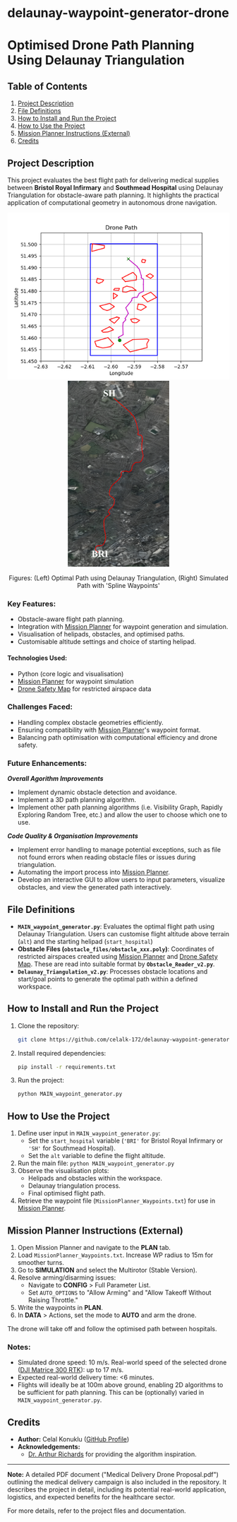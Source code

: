 # delaunay-waypoint-generator-drone
# Optimised Drone Path Planning Using Delaunay Triangulation

## Table of Contents
1. [Project Description](#project-description)
2. [File Definitions](#file-definitions)
3. [How to Install and Run the Project](#how-to-install-and-run-the-project)
4. [How to Use the Project](#how-to-use-the-project)
5. [Mission Planner Instructions (External)](#mission-planner-instructions-external)
6. [Credits](#credits)

## Project Description
This project evaluates the best flight path for delivering medical supplies between **Bristol Royal Infirmary** and **Southmead Hospital** using Delaunay Triangulation for obstacle-aware path planning. It highlights the practical application of computational geometry in autonomous drone navigation. 

<!-- Display the images side by side -->
<div align="center">
  <img src="images/Resulting_Path.png" width="562" style="margin-right: 20px;" />
  <img src="images/MissionPlanner_simulation.png" width="230" />
</div>
<!-- Centralised figure description -->
<div align="center">
  <p>Figures: (Left) Optimal Path using Delaunay Triangulation, (Right) Simulated Path with 'Spline Waypoints'</p>
</div>


### Key Features:
- Obstacle-aware flight path planning.
- Integration with [Mission Planner](https://ardupilot.org/planner/) for waypoint generation and simulation.
- Visualisation of helipads, obstacles, and optimised paths.
- Customisable altitude settings and choice of starting helipad.

#### Technologies Used:
- Python (core logic and visualisation)
- [Mission Planner](https://ardupilot.org/planner/) for waypoint simulation
- [Drone Safety Map](https://dronesafetymap.com/) for restricted airspace data

### Challenges Faced:
- Handling complex obstacle geometries efficiently.
- Ensuring compatibility with [Mission Planner](https://ardupilot.org/planner/)'s waypoint format.
- Balancing path optimisation with computational efficiency and drone safety.

### Future Enhancements:
***Overall Agorithm Improvements***
- Implement dynamic obstacle detection and avoidance.
- Implement a 3D path planning algorithm.
- Implement other path planning algorithms (i.e. Visibility Graph, Rapidly Exploring Random Tree, etc.) and allow the user to choose which one to use.

***Code Quality & Organisation Improvements***
- Implement error handling to manage potential exceptions, such as file not found errors when reading obstacle files or issues during triangulation.
- Automating the import process into [Mission Planner](https://ardupilot.org/planner/).
- Develop an interactive GUI to allow users to input parameters, visualize obstacles, and view the generated path interactively.

## File Definitions
- **`MAIN_waypoint_generator.py`**: Evaluates the optimal flight path using Delaunay Triangulation. Users can customise flight altitude above terrain (`alt`) and the starting helipad (`start_hospital`)
- **Obstacle Files (`obstacle_files/obstacle_xxx.poly`)**: Coordinates of restricted airspaces created using [Mission Planner](https://ardupilot.org/planner/) and [Drone Safety Map](https://dronesafetymap.com/). These are read into suitable format by **`Obstacle_Reader_v2.py`**.
- **`Delaunay_Triangulation_v2.py`**: Processes obstacle locations and start/goal points to generate the optimal path within a defined workspace.

## How to Install and Run the Project
1. Clone the repository:
   ```bash
   git clone https://github.com/celalk-172/delaunay-waypoint-generator
   ```
2. Install required dependencies:
   ```bash
   pip install -r requirements.txt
   ```
3. Run the project:
   ```bash
   python MAIN_waypoint_generator.py
   ```

## How to Use the Project
1. Define user input in ```MAIN_waypoint_generator.py```:
   - Set the `start_hospital` variable (`'BRI'` for Bristol Royal Infirmary or `'SH'` for Southmead Hospital).
   - Set the `alt` variable to define the flight altitude.
2. Run the main file: ```python MAIN_waypoint_generator.py```
3. Observe the visualisation plots:
   - Helipads and obstacles within the workspace.
   - Delaunay triangulation process.
   - Final optimised flight path.
4. Retrieve the waypoint file (`MissionPlanner_Waypoints.txt`) for use in [Mission Planner](https://ardupilot.org/planner/).

## Mission Planner Instructions (External)
1. Open Mission Planner and navigate to the **PLAN** tab.
2. Load `MissionPlanner_Waypoints.txt`. Increase WP radius to 15m for smoother turns.
3. Go to **SIMULATION** and select the Multirotor (Stable Version).
4. Resolve arming/disarming issues:
   - Navigate to **CONFIG** > Full Parameter List.
   - Set `AUTO_OPTIONS` to "Allow Arming" and "Allow Takeoff Without Raising Throttle."
5. Write the waypoints in **PLAN**.
6. In **DATA** > Actions, set the mode to **AUTO** and arm the drone.

The drone will take off and follow the optimised path between hospitals.

### Notes:
- Simulated drone speed: 10 m/s. Real-world speed of the selected drone ([DJI Matrice 300 RTK](https://www.dji.com/uk/support/product/matrice-300)): up to 17 m/s.
- Expected real-world delivery time: <6 minutes.
- Flights will ideally be at 100m above ground, enabling 2D algorithms to be sufficient for path planning. This can be (optionally) varied in ```MAIN_waypoint_generator.py```. 

## Credits
- **Author:** Celal Konuklu ([GitHub Profile](https://github.com/celalk-172))
- **Acknowledgements:**
  - [Dr. Arthur Richards](https://github.com/arthurrichards77/smply) for providing the algorithm inspiration.

---

**Note:** A detailed PDF document ("Medical Delivery Drone Proposal.pdf") outlining the medical delivery campaign is also included in the repository. It describes the project in detail, including its potential real-world application, logistics, and expected benefits for the healthcare sector.

For more details, refer to the project files and documentation.

